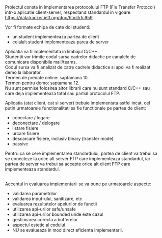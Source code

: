 Proiectul consta in implementarea protocolului FTP (Fle Transfer Protocol) intr-o aplicatie client-server, respectand standardul in vigoare: https://datatracker.ietf.org/doc/html/rfc959

Vor fi formate echipa de cate doi studenti:
- un student implementeaza partea de client
- celalalt student implementeaza parea de server

Aplicatia va fi implementata in limbajul C/C++.<br/>
Studentii vor trimite codul sursa cadrelor didactic pe canalele de comunicare disponibile mail/teams.
<br/>Codul sursa va fi analizat de catre cadrele didactice si apoi va fi realizat demo la laborator.
<br/>Termen de predate online: saptamana 10.
<br/>Termen pentru demo: saptamana 12.
<br/>Nu sunt permise folosirea altor librarii care nu sunt standard C/C++ sau care deja implementeaza total sau partial protocolul FTP.

Aplicatia (atat client, cat si server) trebuie implementata astfel incat, cel putin urmatoarele functionalitati sa fie functionale pe partea de client:
- conectare / logare
- deconectare / delogare
- listare fisiere
- urcare fisiere
- descarcare fisiere, inclusiv binary (transfer mode)
- passive

Pentru ca se cere implementarea standardului, partea de client va trebui sa se conecteze la orice alt server FTP care implementeaza standardul, iar partea de server va trebui sa accepte orice alt client FTP care implementeaza standardul.

<br/>Accentul in evaluarea implementarii se va pune pe urmatoarele aspecte:
- validarea parametrilor
- validarea input-ului, sanitizare, etc
- evaluarea rezultatelor apelurilor de functii
- utilizarea api-urilor safe/unsafe
- utilizarea api-urilor bounded unde este cazul
- gestionarea corecta a bufferelor
- aspectul estetic al codului
- NU se evalueaza in mod direct eficienta implementarii.